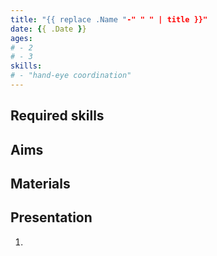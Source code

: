 ```yaml
---
title: "{{ replace .Name "-" " " | title }}"
date: {{ .Date }}
ages:
# - 2
# - 3
skills:
# - "hand-eye coordination"
---
```


## Required skills

## Aims

## Materials

## Presentation

1. 
